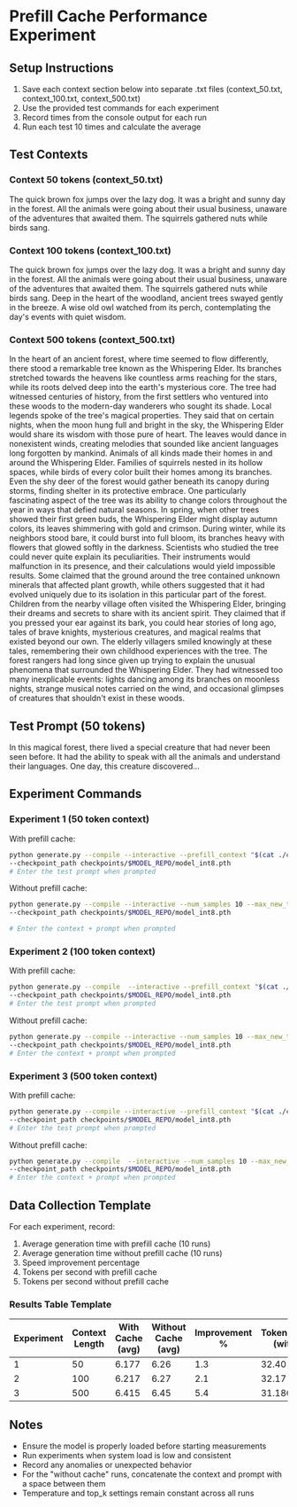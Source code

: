# Prefill Cache Performance Experiment

## Setup Instructions
1. Save each context section below into separate .txt files (context_50.txt, context_100.txt, context_500.txt)
2. Use the provided test commands for each experiment
3. Record times from the console output for each run
4. Run each test 10 times and calculate the average

## Test Contexts

### Context 50 tokens (context_50.txt)
The quick brown fox jumps over the lazy dog. It was a bright and sunny day in the forest. All the animals were going about their usual business, unaware of the adventures that awaited them. The squirrels gathered nuts while birds sang.

### Context 100 tokens (context_100.txt)
The quick brown fox jumps over the lazy dog. It was a bright and sunny day in the forest. All the animals were going about their usual business, unaware of the adventures that awaited them. The squirrels gathered nuts while birds sang. Deep in the heart of the woodland, ancient trees swayed gently in the breeze. A wise old owl watched from its perch, contemplating the day's events with quiet wisdom.

### Context 500 tokens (context_500.txt)
In the heart of an ancient forest, where time seemed to flow differently, there stood a remarkable tree known as the Whispering Elder. Its branches stretched towards the heavens like countless arms reaching for the stars, while its roots delved deep into the earth's mysterious core. The tree had witnessed centuries of history, from the first settlers who ventured into these woods to the modern-day wanderers who sought its shade.
Local legends spoke of the tree's magical properties. They said that on certain nights, when the moon hung full and bright in the sky, the Whispering Elder would share its wisdom with those pure of heart. The leaves would dance in nonexistent winds, creating melodies that sounded like ancient languages long forgotten by mankind.
Animals of all kinds made their homes in and around the Whispering Elder. Families of squirrels nested in its hollow spaces, while birds of every color built their homes among its branches. Even the shy deer of the forest would gather beneath its canopy during storms, finding shelter in its protective embrace.
One particularly fascinating aspect of the tree was its ability to change colors throughout the year in ways that defied natural seasons. In spring, when other trees showed their first green buds, the Whispering Elder might display autumn colors, its leaves shimmering with gold and crimson. During winter, while its neighbors stood bare, it could burst into full bloom, its branches heavy with flowers that glowed softly in the darkness.
Scientists who studied the tree could never quite explain its peculiarities. Their instruments would malfunction in its presence, and their calculations would yield impossible results. Some claimed that the ground around the tree contained unknown minerals that affected plant growth, while others suggested that it had evolved uniquely due to its isolation in this particular part of the forest.
Children from the nearby village often visited the Whispering Elder, bringing their dreams and secrets to share with its ancient spirit. They claimed that if you pressed your ear against its bark, you could hear stories of long ago, tales of brave knights, mysterious creatures, and magical realms that existed beyond our own. The elderly villagers smiled knowingly at these tales, remembering their own childhood experiences with the tree.
The forest rangers had long since given up trying to explain the unusual phenomena that surrounded the Whispering Elder. They had witnessed too many inexplicable events: lights dancing among its branches on moonless nights, strange musical notes carried on the wind, and occasional glimpses of creatures that shouldn't exist in these woods.

## Test Prompt (50 tokens)
In this magical forest, there lived a special creature that had never been seen before. It had the ability to speak with all the animals and understand their languages. One day, this creature discovered...

## Experiment Commands

### Experiment 1 (50 token context)
With prefill cache:
```bash
python generate.py --compile --interactive --prefill_context "$(cat ./context/context_50.txt)" --num_samples 10 --max_new_tokens 200 \
--checkpoint_path checkpoints/$MODEL_REPO/model_int8.pth 
# Enter the test prompt when prompted
```

Without prefill cache:
```bash
python generate.py --compile --interactive --num_samples 10 --max_new_tokens 200 \
--checkpoint_path checkpoints/$MODEL_REPO/model_int8.pth

# Enter the context + prompt when prompted
```

### Experiment 2 (100 token context)
With prefill cache:
```bash
python generate.py --compile  --interactive --prefill_context "$(cat ./context/context_100.txt)" --num_samples 10 --max_new_tokens 200 \
--checkpoint_path checkpoints/$MODEL_REPO/model_int8.pth
# Enter the test prompt when prompted
```

Without prefill cache:
```bash
python generate.py --compile --interactive --num_samples 10 --max_new_tokens 200 \
--checkpoint_path checkpoints/$MODEL_REPO/model_int8.pth 
# Enter the context + prompt when prompted
```

### Experiment 3 (500 token context)
With prefill cache:
```bash
python generate.py --compile --interactive --prefill_context "$(cat ./context/context_500.txt)" --num_samples 10 --max_new_tokens 200 \
--checkpoint_path checkpoints/$MODEL_REPO/model_int8.pth
# Enter the test prompt when prompted
```

Without prefill cache:
```bash
python generate.py --compile  --interactive --num_samples 10 --max_new_tokens 200 \
--checkpoint_path checkpoints/$MODEL_REPO/model_int8.pth 
# Enter the context + prompt when prompted
```

## Data Collection Template

For each experiment, record:

1. Average generation time with prefill cache (10 runs)
2. Average generation time without prefill cache (10 runs)
3. Speed improvement percentage
4. Tokens per second with prefill cache
5. Tokens per second without prefill cache

### Results Table Template

| Experiment | Context Length | With Cache (avg) | Without Cache (avg) | Improvement % | Tokens/sec (with) | Tokens/sec (without) | model compilation time |
|------------|---------------|------------------|--------------------|--------------|--------------------|---------------------|---------------------------|
| 1          | 50           | 6.177            | 6.26               | 1.3          | 32.40              | 31.95               | 28.17
| 2          | 100          | 6.217            | 6.27               | 2.1          | 32.17              | 32.11               | 30.88 |
| 3          | 500          | 6.415            | 6.45               | 5.4         | 31.186             | 31.20               | 67.21

## Notes
- Ensure the model is properly loaded before starting measurements
- Run experiments when system load is low and consistent
- Record any anomalies or unexpected behavior
- For the "without cache" runs, concatenate the context and prompt with a space between them
- Temperature and top_k settings remain constant across all runs
